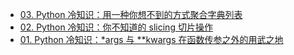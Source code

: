 
- [03. Python 冷知识：用一种你想不到的方式聚合字典列表](https://www.bilibili.com/video/av54796689)
- [02. Python 冷知识：你不知道的 slicing 切片操作](https://www.bilibili.com/video/av54659895/)
- [01. Python 冷知识：*args 与 **kwargs 在函数传参之外的用武之地](https://www.bilibili.com/video/av54570052/)
